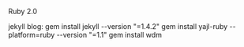 Ruby 2.0

jekyll blog:
gem install jekyll --version "=1.4.2"
gem install yajl-ruby --platform=ruby --version "=1.1"
gem install wdm
